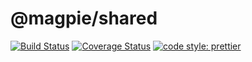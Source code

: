 # @magpie/shared

[![Build Status](https://travis-ci.org/AVykhrystyuk/magpie-shared.svg?branch=master)](https://travis-ci.org/AVykhrystyuk/magpie-shared)
[![Coverage Status](https://coveralls.io/repos/github/AVykhrystyuk/magpie-shared/badge.svg?branch=master)](https://coveralls.io/github/AVykhrystyuk/magpie-shared?branch=master)
[![code style: prettier](https://img.shields.io/badge/code_style-prettier-ff69b4.svg?style=flat-square)](https://github.com/prettier/prettier)
